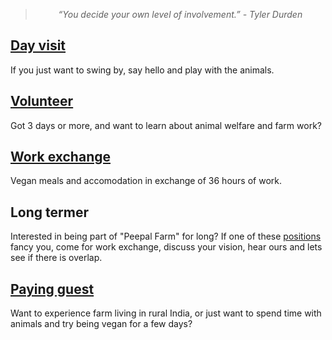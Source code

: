 <!--

Title: Join

-->
> <center><i>“You decide your own level of involvement.” - Tyler Durden</i></center>

[Day visit](/?p=directions)
--
If you just want to swing by, say hello and play with the animals. 

[Volunteer](/?p=volunteer)
--
Got 3 days or more, and want to learn about animal welfare and farm work?

[Work exchange](/?p=workexchange)
--
Vegan meals and accomodation in exchange of 36 hours of work. 

Long termer
--
Interested in being part of "Peepal Farm" for long? If one of these [positions](/?p=positions) fancy you, come for work exchange, discuss your vision, hear ours and lets see if there is overlap. 

[Paying guest](/?p=farmstay)
--

Want to experience farm living in rural India, or just want to spend time with animals and try being vegan for a few days? 
